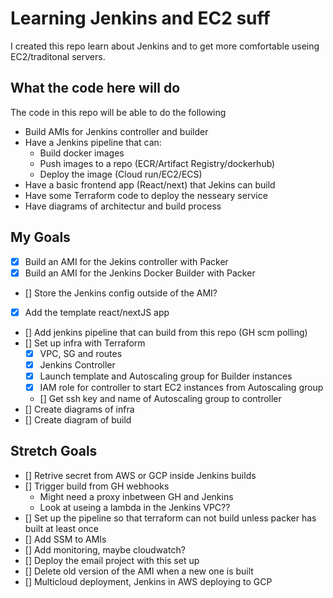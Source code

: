 # Learning Jenkins and EC2 suff

I created this repo learn about Jenkins and to get more comfortable useing EC2/traditonal servers.

## What the code here will do

The code in this repo will be able to do the following

- Build AMIs for Jenkins controller and builder
- Have a Jenkins pipeline that can:
  - Build docker images
  - Push images to a repo (ECR/Artifact Registry/dockerhub)
  - Deploy the image (Cloud run/EC2/ECS)
- Have a basic frontend app (React/next) that Jekins can build
- Have some Terraform code to deploy the nesseary service
- Have diagrams of architectur and build process

## My Goals

- [x] Build an AMI for the Jekins controller with Packer
- [x] Build an AMI for the Jenkins Docker Builder with Packer
- [] Store the Jenkins config outside of the AMI?
- [x] Add the template react/nextJS app
- [] Add jenkins pipeline that can build from this repo (GH scm polling)
- [] Set up infra with Terraform
  - [x] VPC, SG and routes
  - [x] Jenkins Controller
  - [x] Launch template and Autoscaling group for Builder instances
  - [x] IAM role for controller to start EC2 instances from Autoscaling group
  - [] Get ssh key and name of Autoscaling group to controller
- [] Create diagrams of infra
- [] Create diagram of build

## Stretch Goals

- [] Retrive secret from AWS or GCP inside Jenkins builds
- [] Trigger build from GH webhooks
  - Might need a proxy inbetween GH and Jenkins
  - Look at useing a lambda in the Jenkins VPC??
- [] Set up the pipeline so that terraform can not build unless packer has built at least once
- [] Add SSM to AMIs
- [] Add monitoring, maybe cloudwatch?
- [] Deploy the email project with this set up
- [] Delete old version of the AMI when a new one is built
- [] Multicloud deployment, Jenkins in AWS deploying to GCP
